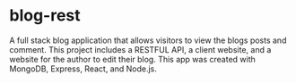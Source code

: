 # blog-rest

A full stack blog application that allows visitors to view the blogs posts and comment. This project includes a RESTFUL API, a client website, and a website for the author to edit their blog. This app was created with MongoDB, Express, React, and Node.js.

